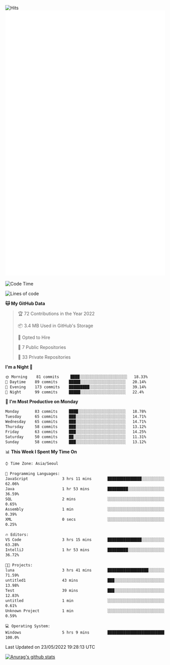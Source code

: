 ![Hits](https://hits.seeyoufarm.com/api/count/incr/badge.svg?url=https%3A%2F%2Fgithub.com%2Fkokose1234&count_bg=%2379C83D&title_bg=%23555555&icon=apple.svg&icon_color=%23E7E7E7&title=hits&edge_flat=false)
<br/>
![Metrics](https://github.com/kokose1234/kokose1234/blob/main/github-metrics.svg)

<!--START_SECTION:waka-->
![Code Time](http://img.shields.io/badge/Code%20Time-645%20hrs%2019%20mins-blue)

![Lines of code](https://img.shields.io/badge/From%20Hello%20World%20I%27ve%20Written-2%20Million%20lines%20of%20code-blue)

**🐱 My GitHub Data** 

> 🏆 72 Contributions in the Year 2022
 > 
> 📦 3.4 MB Used in GitHub's Storage 
 > 
> 💼 Opted to Hire
 > 
> 📜 7 Public Repositories 
 > 
> 🔑 33 Private Repositories  
 > 
**I'm a Night 🦉** 

```text
🌞 Morning    81 commits     ████░░░░░░░░░░░░░░░░░░░░░   18.33% 
🌆 Daytime    89 commits     █████░░░░░░░░░░░░░░░░░░░░   20.14% 
🌃 Evening    173 commits    █████████░░░░░░░░░░░░░░░░   39.14% 
🌙 Night      99 commits     █████░░░░░░░░░░░░░░░░░░░░   22.4%

```
📅 **I'm Most Productive on Monday** 

```text
Monday       83 commits     ████░░░░░░░░░░░░░░░░░░░░░   18.78% 
Tuesday      65 commits     ███░░░░░░░░░░░░░░░░░░░░░░   14.71% 
Wednesday    65 commits     ███░░░░░░░░░░░░░░░░░░░░░░   14.71% 
Thursday     58 commits     ███░░░░░░░░░░░░░░░░░░░░░░   13.12% 
Friday       63 commits     ███░░░░░░░░░░░░░░░░░░░░░░   14.25% 
Saturday     50 commits     ██░░░░░░░░░░░░░░░░░░░░░░░   11.31% 
Sunday       58 commits     ███░░░░░░░░░░░░░░░░░░░░░░   13.12%

```


📊 **This Week I Spent My Time On** 

```text
⌚︎ Time Zone: Asia/Seoul

💬 Programming Languages: 
JavaScript               3 hrs 11 mins       ███████████████░░░░░░░░░░   62.06% 
Java                     1 hr 53 mins        █████████░░░░░░░░░░░░░░░░   36.59% 
SQL                      2 mins              ░░░░░░░░░░░░░░░░░░░░░░░░░   0.65% 
Assembly                 1 min               ░░░░░░░░░░░░░░░░░░░░░░░░░   0.39% 
XML                      0 secs              ░░░░░░░░░░░░░░░░░░░░░░░░░   0.25%

🔥 Editors: 
VS Code                  3 hrs 15 mins       ███████████████░░░░░░░░░░   63.28% 
IntelliJ                 1 hr 53 mins        █████████░░░░░░░░░░░░░░░░   36.72%

🐱‍💻 Projects: 
luna                     3 hrs 41 mins       ██████████████████░░░░░░░   71.59% 
untitled1                43 mins             ███░░░░░░░░░░░░░░░░░░░░░░   13.98% 
Test                     39 mins             ███░░░░░░░░░░░░░░░░░░░░░░   12.83% 
untitled                 1 min               ░░░░░░░░░░░░░░░░░░░░░░░░░   0.61% 
Unknown Project          1 min               ░░░░░░░░░░░░░░░░░░░░░░░░░   0.59%

💻 Operating System: 
Windows                  5 hrs 9 mins        █████████████████████████   100.0%

```


 Last Updated on 23/05/2022 19:28:13 UTC
<!--END_SECTION:waka-->

[![Anurag's github stats](https://github-readme-stats.vercel.app/api?username=kokose1234&theme=dracula)](https://github.com/anuraghazra/github-readme-stats)



	
